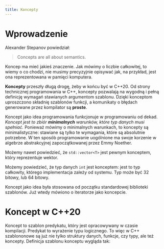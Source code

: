 ```yaml
---
title: Koncepty
---
```


# Wprowadzenie

Alexander Stepanov powiedział:

> Concepts are all about semantics.

Koncep ma mieć jakieś znaczenie.  Jak mówimy o liczbie całkowitej, to
wiemy o co chodzi, nie musimy precyzyjnie opisywać jak, na przykład,
jest ona reprezentowana w pamięci komputera.

**Koncepty** przeszły długą drogę, żeby w końcu być w C++20.  Od
strony technicznej programowania w C++, koncepty pozwalają na wygodną
i pełną definicję wymagań stawianych argumentom szablonu.  Dzięki
konceptom uproszczono składnię szablonów funkcji, a komunikaty o
błędach generowane przez kompilator są **proste**.

Koncept jako idea programowania funkcjonuje w programowaniu od dekad.
*Koncept jest to zbiór **minimalnych** warunków, które typ danych musi
spełniać.* Ponieważ mówimy o minimalnych warunkach, to koncepty są
minimalistyczne: stawiane są tylko te wymagania, które są absolutnie
potrzebne.  W ten sposób programowanie uogólnione ma swoje korzenie w
algebrze abstrakcyjnej zapoczątkowanej przez Emmy Noether.

Możemy nawet powiedzieć, że `std::vector<T>` jest pewnym konceptem,
który reprezentuje wektor.

Możemy powiedzieć, że typ danych `int` jest konceptem: jest to typ
całkowity, którego implementacja zależy od systemu.  Typ może być 32
bitowy, lub 64 bitowy.

Koncept jako idea była stosowana od początku standardowej biblioteki
szablonów.  Już wtedy mówiono o iteratorze jako koncepcie.

# Koncept w C++20

Koncept to szablon predykatu, który jest opracowywany w czasie
kompilacji.  Predykat to wyrażenie typu logicznego.  To więc w C++
szablononowe są już nie tylko struktury danych, funkcje, czy typy, ale
też koncepty.  Definicja szablonu konceptu wygląda tak:




<!-- LocalWords: expr -->
<!-- LocalWords: lvalue lvalues rvalue -->
<!-- LocalWords: rvalue -->

<!-- LocalWords: deklaratora -->
<!-- LocalWords: deklaratorem -->

<!-- LocalWords: inicjalizowana -->
<!-- LocalWords: inicjalizowaną -->
<!-- LocalWords: inicjalizowane -->
<!-- LocalWords: inicjalizującego -->
<!-- LocalWords: inicjalizującym -->

<!-- LocalWords: wyoptymalizowana -->
<!-- LocalWords: wyoptymalizowane -->
<!-- LocalWords: wyoptymalizowanie -->

<!-- LocalWords: zainicjalizowana -->
<!-- LocalWords: zainicjalizowaną -->
<!-- LocalWords: zainicjalizowane -->

<!-- LocalWords: binds -->
<!-- LocalWords: nullptr -->
<!-- LocalWords: object -->
<!-- LocalWords: overload -->
<!-- LocalWords: name names -->
<!-- LocalWords: member -->
<!-- LocalWords: move -->
<!-- LocalWords: reference references -->
<!-- LocalWords: refer refers -->
<!-- LocalWords: resolution -->
<!-- LocalWords: title -->
